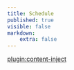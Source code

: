 ```yaml
---
title: Schedule
published: true
visible: false
markdown:
    extra: false
---
```


[plugin:content-inject](_calendar)
